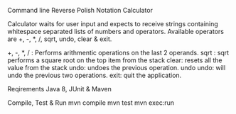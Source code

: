 Command line Reverse Polish Notation Calculator

Calculator waits for user input and expects to receive strings containing whitespace separated lists of numbers and operators. Available operators are +, -, *, /, sqrt, undo, clear & exit. 

+, -, *, / : Performs arithmentic operations on the last 2 operands.
sqrt : sqrt performs a square root on the top item from the stack
clear: resets all the value from the stack
undo: undoes the previous operation. 
undo undo: will undo the previous two operations.
exit: quit the application.

Reqirements
Java 8, JUnit & Maven

Compile, Test & Run
mvn compile
mvn test
mvn exec:run
